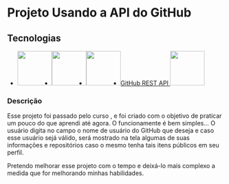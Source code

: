 <h1>Projeto Usando a API do GitHub</h1>

<h2>Tecnologias</h2>
<ul style="display: flex">
    <li><img src="https://cdn.jsdelivr.net/gh/devicons/devicon/icons/html5/html5-original.svg" width="80px"/></li>
    <li><img src="https://cdn.jsdelivr.net/gh/devicons/devicon/icons/css3/css3-original.svg" width="80px"/></li>
    <li><img src="https://cdn.jsdelivr.net/gh/devicons/devicon/icons/javascript/javascript-original.svg" width="80px"/></li>
    <li><a href="https://docs.github.com/en/rest?apiVersion=2022-11-28">GitHub REST API <img     src="https://cdn.jsdelivr.net/gh/devicons/devicon/icons/github/github-original.svg" width="80px"/></a></li>       
</ul>

<section class="description">
    <h3>Descrição</h3>
    <p>Esse projeto foi passado pelo curso <DevQuest>, e foi criado com o objetivo de praticar um pouco do que aprendi até agora. O funcionamente é bem simples... O usuário digita no campo o nome de usuário do GitHub que deseja e caso esse usuário sejá válido, será mostrado na tela algumas de suas informações e repositórios caso o mesmo tenha tais itens públicos em seu perfil.</p>
    <p>Pretendo melhorar esse projeto com o tempo e deixá-lo mais complexo a medida que for melhorando minhas habilidades.</p>
</section>

